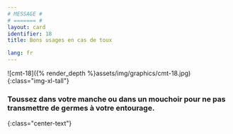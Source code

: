 ```yaml
---
# MESSAGE #
# ======= #
layout: card
identifier: 18
title: Bons usages en cas de toux

lang: fr
---
```


![cmt-18]({% render_depth %}assets/img/graphics/cmt-18.jpg){:class="img-xl-tall"}

### Toussez dans votre manche ou dans un mouchoir pour ne pas transmettre de germes à votre entourage.
{:class="center-text"}